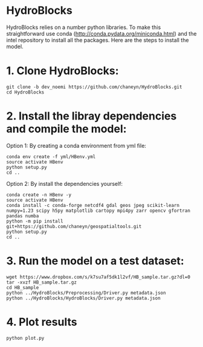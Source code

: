 HydroBlocks
==========

HydroBlocks relies on a number python libraries. To make this straightforward use conda (http://conda.pydata.org/miniconda.html) and the intel repository to install all the packages. Here are the steps to install the model.

# 1. Clone HydroBlocks:
```
git clone -b dev_noemi https://github.com/chaneyn/HydroBlocks.git
cd HydroBlocks
```

# 2. Install the libray dependencies and compile the model:
Option 1: By creating a conda environment from yml file:
```
conda env create -f yml/HBenv.yml
source activate HBenv
python setup.py
cd ..
```

Option 2: By install the dependencies yourself:
```
conda create -n HBenv -y
source activate HBenv
conda install -c conda-forge netcdf4 gdal geos jpeg scikit-learn numpy=1.23 scipy h5py matplotlib cartopy mpi4py zarr opencv gfortran pandas numba
python -m pip install git+https://github.com/chaneyn/geospatialtools.git
python setup.py
cd ..
```

# 3. Run the model on a test dataset:
```
wget https://www.dropbox.com/s/k7su7af5dk1l2vf/HB_sample.tar.gz?dl=0
tar -xvzf HB_sample.tar.gz
cd HB_sample
python ../HydroBlocks/Preprocessing/Driver.py metadata.json
python ../HydroBlocks/HydroBlocks/Driver.py metadata.json 
```

# 4. Plot results 
```
python plot.py
```

